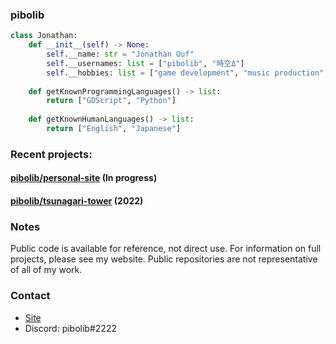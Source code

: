 ### pibolib

```py
class Jonathan:
    def __init__(self) -> None:
        self.__name: str = "Jonathan Ouf"
        self.__usernames: list = ["pibolib", "時空Δ"]
        self.__hobbies: list = ["game development", "music production", "learning japanese"]
    
    def getKnownProgrammingLanguages() -> list:
        return ["GDScript", "Python"]
        
    def getKnownHumanLanguages() -> list:
        return ["English", "Japanese"]
```
### Recent projects:

#### [pibolib/personal-site](https://github.com/pibolib/personal-site) (In progress)

#### [pibolib/tsunagari-tower](https://github.com/pibolib/tsunagari-tower) (2022)

### Notes

Public code is available for reference, not direct use.
For information on full projects, please see my website. Public repositories are not representative of all of my work.

### Contact

- [Site](https://www.pibolib.xyz/#contact)
- Discord: pibolib#2222
